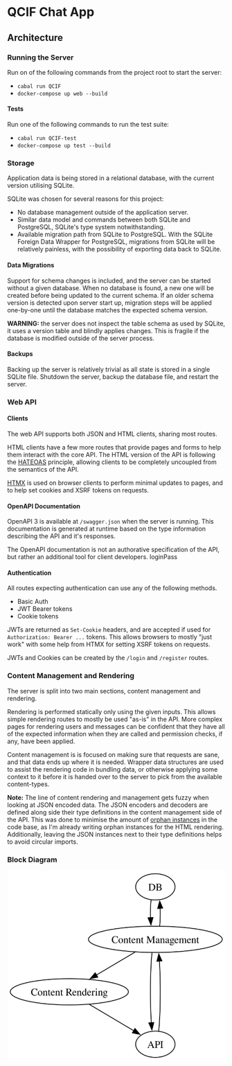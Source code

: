 # QCIF Chat App

## Architecture

### Running the Server

Run on of the following commands from the project root to start the server:
- `cabal run QCIF`
- `docker-compose up web --build`

#### Tests
Run one of the following commands to run the test suite:
- `cabal run QCIF-test`
- `docker-compose up test --build`

### Storage
Application data is being stored in a relational database, with the current version utilising SQLite.

SQLite was chosen for several reasons for this project:
  - No database management outside of the application server.
  - Similar data model and commands between both SQLite and PostgreSQL, SQLite's type system notwithstanding. 
  - Available migration path from SQLite to PostgreSQL. With the SQLite Foreign Data Wrapper for PostgreSQL, migrations from SQLite will be relatively painless, with the possibility of exporting data back to SQLite.

#### Data Migrations
Support for schema changes is included, and the server can be started without a given database. When no database is found, a new one will be created before being updated to the current schema. If an older schema version is detected upon server start up, migration steps will be applied one-by-one until the database matches the expected schema version.

__WARNING:__ the server does not inspect the table schema as used by SQLite, it uses a version table and blindly applies changes. This is fragile if the database is modified outside of the server process.

#### Backups
Backing up the server is relatively trivial as all state is stored in a single SQLite file. Shutdown the server, backup the database file, and restart the server.

### Web API
#### Clients
The web API supports both JSON and HTML clients, sharing most routes.

HTML clients have a few more routes that provide pages and forms to help them interact with the core API.
The HTML version of the API is following the [HATEOAS](https://en.wikipedia.org/wiki/HATEOAS) principle, allowing clients to be completely uncoupled from the semantics of the API.

[HTMX](https://htmx.org/) is used on browser clients to perform minimal updates to pages, and to help set cookies and XSRF tokens on requests.

#### OpenAPI Documentation
OpenAPI 3 is available at `/swagger.json` when the server is running. This documentation is generated at runtime based on the type information describing the API and it's responses.

The OpenAPI documentation is not an authorative specification of the API, but rather an additional tool for client developers.
loginPass
#### Authentication
All routes expecting authentication can use any of the following methods.
- Basic Auth
- JWT Bearer tokens
- Cookie tokens

JWTs are returned as `Set-Cookie` headers, and are accepted if used for `Authorization: Bearer ...` tokens. This allows browsers to mostly "just work" with some help from HTMX for setting XSRF tokens on requests.

JWTs and Cookies can be created by the `/login` and `/register` routes.

### Content Management and Rendering
The server is split into two main sections, content management and rendering.

Rendering is performed statically only using the given inputs. This allows simple rendering routes to mostly be used "as-is" in the API. More complex pages for rendering users and messages can be confident that they have all of the expected information when they are called and permission checks, if any, have been applied.

Content management is is focused on making sure that requests are sane, and that data ends up where it is needed. Wrapper data structures are used to assist the rendering code in bundling data, or otherwise applying some context to it before it is handed over to the server to pick from the available content-types.

__Note:__ The line of content rendering and management gets fuzzy when looking at JSON encoded data. The JSON encoders and decoders are defined along side their type definitions in the content management side of the API. This was done to minimise the amount of [orphan instances](https://wiki.haskell.org/Orphan_instance) in the code base, as I'm already writing orphan instances for the HTML rendering. Additionally, leaving the JSON instances next to their type definitions helps to avoid circular imports.

### Block Diagram
![data flow graph](server-graph.svg)
